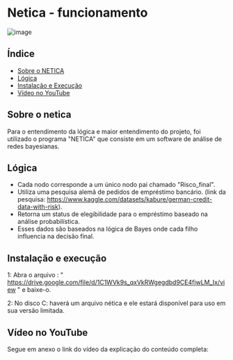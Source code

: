 # Netica - funcionamento
![image](https://github.com/user-attachments/assets/98873343-89e2-466a-baef-09af2ad813eb)

## Índice
- [Sobre o NETICA](#sobre-o-netica)
- [Lógica](#funcionalidades)
- [Instalação e Execução](#instalação-e-execução)
- [Vídeo no YouTube](#tecnologias-utilizadas)

## Sobre o netica
Para o entendimento da lógica e maior entendimento do projeto, foi utilizado o programa "NETICA" que consiste em um software de análise de redes bayesianas.

## Lógica
- Cada nodo corresponde a um único nodo pai chamado "Risco_final".
- Utiliza uma pesquisa alemã de pedidos de empréstimo bancário. (link da pesquisa: https://www.kaggle.com/datasets/kabure/german-credit-data-with-risk).
- Retorna um status de elegibilidade para o empréstimo baseado na análise probabilística.
- Esses dados são baseados na lógica de Bayes onde cada filho influencia na decisão final.

## Instalação e execução
1: Abra o arquivo : " https://drive.google.com/file/d/1C1WVk9s_qxVkRWgegdbd9CE4fjwLM_Ix/view " e baixe-o.

2: No disco C: haverá um arquivo nética e ele estará disponível para uso em sua versão limitada.

## Vídeo no YouTube
Segue em anexo o link do vídeo da explicação do conteúdo completa: 
